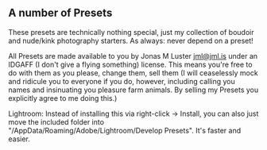 ## A number of Presets

These presets are technically nothing special, just my collection of boudoir and nude/kink photography starters. As always: never depend on a preset!

All Presets are made available to you by Jonas M Luster <jml@jml.is> under an IDGAFF (I don't give a flying something) license. This means you're free to do with them as you please, change them, sell them (I will ceaselessly mock and ridicule you to everyone if you do, however, including calling you names and insinuating you pleasure farm animals. By selling my Presets you explicitly agree to me doing this.)

Lightroom: Instead of installing this via right-click -> Install, you can also just move the included folder into "<Your Home>/AppData/Roaming/Adobe/Lightroom/Develop Presets". It's faster and easier.
